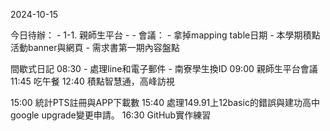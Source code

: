   2024-10-15 

 今日待辦：
	-  1-1.  親師生平台 - 
		- 會議：
			- 拿掉mapping table日期
			- 本學期積點活動banner與網頁
			- 需求書第一期內容盤點
            
間歇式日記
08:30 - 處理line和電子郵件
	- 南寮學生換ID
09:00 親師生平台會議
11:45 吃午餐
12:40 積點智慧通，高峰訪視

15:00 統計PTS註冊與APP下載數
15:40 處理149.91上12basic的錯誤與建功高中google upgrade變更申請。
16:30 GitHub實作練習